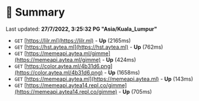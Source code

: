 # 📖 Summary
Last updated: **27/7/2022, 3:25:32 PG "Asia/Kuala_Lumpur"**

- `GET` [https://lilr.ml](https://lilr.ml) - **Up** (2165ms)
- `GET` [https://hst.aytea.ml](https://hst.aytea.ml) - **Up** (762ms)
- `GET` [https://memeapi.aytea.ml/gimme](https://memeapi.aytea.ml/gimme) - **Up** (424ms)
- `GET` [https://color.aytea.ml/4b31d6.png](https://color.aytea.ml/4b31d6.png) - **Up** (1658ms)
- `GET` [https://memeapi.aytea.ml](https://memeapi.aytea.ml) - **Up** (143ms)
- `GET` [https://memeapi.aytea14.repl.co/gimme](https://memeapi.aytea14.repl.co/gimme) - **Up** (705ms)
